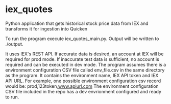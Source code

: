 # iex_quotes
Python application that gets historical stock price data from IEX and transforms it for ingestion into Quicken

To run the program execute iex_quotes_main.py. Output will be written to ./output.

It uses IEX's REST API. If accurate data is desired, an 
account at IEX will be required for prod mode. If inaccurate test data
is sufficient, no account is required and can be executed in dev mode.
The program assumes there is a environment configuration CSV file called 
env_file.csv in the same directory as the program. It contains the environment 
name, IEX API token and IEX API URL. For example, one possible environment 
configuration csv record would be:
    prod,123token,www.apiurl.com
The environment configuration CSV file included in the repo has a dev envrionment
configured and ready to run.

